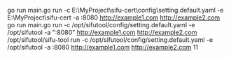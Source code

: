 go run main.go run -c E:\MyProject\sifu-cert\config\setting.default.yaml -e E:\MyProject\sifu-cert -a :8080 http://example1.com http://example2.com
go run main.go run -c /opt/sifutool/config/setting.default.yaml -e /opt/sifutool -a ":8080" http://example1.com http://example2.com
/opt/sifutool/sifu-tool run -c /opt/sifutool/config/setting.default.yaml -e /opt/sifutool -a :8080 http://example1.com http://example2.com
11